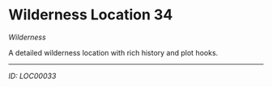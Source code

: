 # Wilderness Location 34

*Wilderness*

A detailed wilderness location with rich history and plot hooks.

---
*ID: LOC00033*
